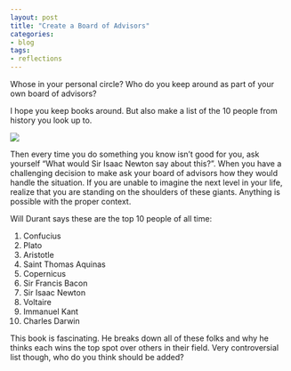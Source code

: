 ```yaml
---
layout: post
title: "Create a Board of Advisors"
categories:
- blog
tags:
- reflections
---
```


Whose in your personal circle? Who do you keep around as part of your own board of advisors?

I hope you keep books around. But also make a list of the 10 people from history you look up to.

![](https://web.archive.org/web/20160315170419im_/http://dain.io/wp-content/uploads/2015/09/IMG_0017-1100x1467.png)

Then every time you do something you know isn’t good for you, ask yourself “What would Sir Isaac Newton say about this?”. When you have a challenging decision to make ask your board of advisors how they would handle the situation. If you are unable to imagine the next level in your life, realize that you are standing on the shoulders of these giants. Anything is possible with the proper context.

Will Durant says these are the top 10 people of all time:

1. Confucius
2. Plato
3. Aristotle
4. Saint Thomas Aquinas
5. Copernicus
6. Sir Francis Bacon
7. Sir Isaac Newton
8. Voltaire
9. Immanuel Kant
10. Charles Darwin

This book is fascinating. He breaks down all of these folks and why he thinks each wins the top spot over others in their field. Very controversial list though, who do you think should be added?

